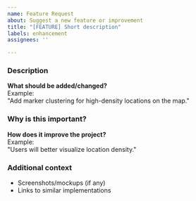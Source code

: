 ```yaml
---
name: Feature Request
about: Suggest a new feature or improvement
title: "[FEATURE] Short description"
labels: enhancement
assignees: ''

---
```


### Description  
**What should be added/changed?**  
Example:  
"Add marker clustering for high-density locations on the map."

### Why is this important?  
**How does it improve the project?**  
Example:  
"Users will better visualize location density."

### Additional context  
- Screenshots/mockups (if any)  
- Links to similar implementations  